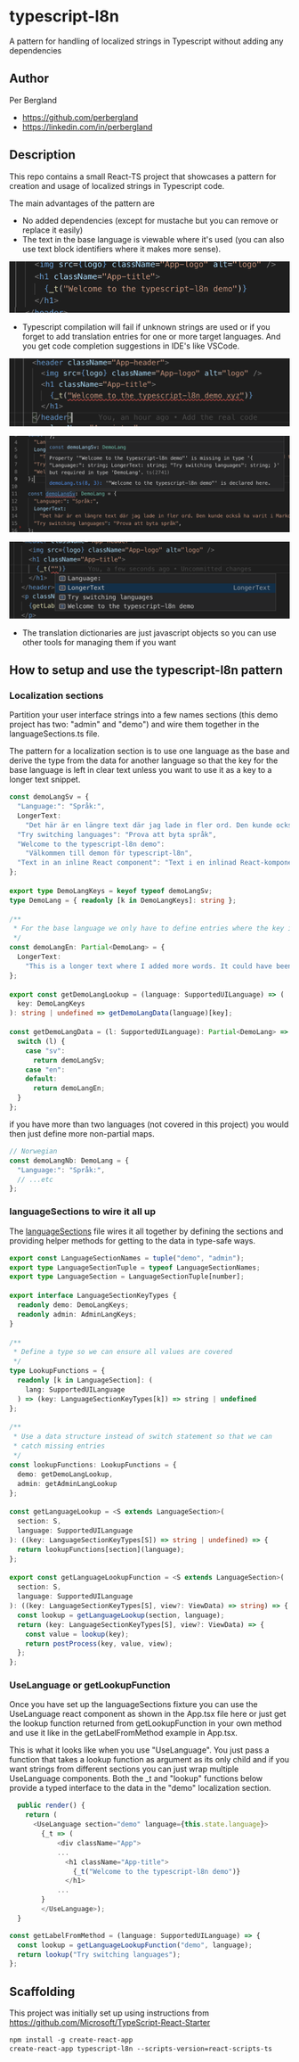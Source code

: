 # typescript-l8n
A pattern for handling of localized strings in Typescript without adding any dependencies

## Author
Per Bergland
- https://github.com/perbergland
- https://linkedin.com/in/perbergland

## Description
This repo contains a small React-TS project that showcases a pattern for creation and usage of localized strings in Typescript code.

The main advantages of the pattern are

* No added dependencies (except for mustache but you can remove or replace it easily)
* The text in the base language is viewable where it's used
(you can also use text block identifiers where it makes more sense).

![simple use](public/simple-use.png)

* Typescript compilation will fail if unknown strings are used or if you forget to add translation entries for one or more target languages. And you get code completion suggestions in IDE's like VSCode.

![missing key 1](public/missing-key-1.png)

![missing key 2](public/missing-key-2.png)

![code completion](public/completion.png)

* The translation dictionaries are just javascript objects so you can use other tools for managing them if you want


## How to setup and use the typescript-l8n pattern

### Localization sections
Partition your user interface strings into a few names sections (this demo project has two: "admin" and "demo") and wire them together in the languageSections.ts file.

The pattern for a localization section is to use one language as the base and derive the type from the data for another language so that the key for the base language is left in clear text
unless you want to use it as a key to a longer text snippet.

```typescript
const demoLangSv = {
  "Language:": "Språk:",
  LongerText:
    "Det här är en längre text där jag lade in fler ord. Den kunde också ha varit i Markdown och sedan konverterats till React-noder av en plugin.",
  "Try switching languages": "Prova att byta språk",
  "Welcome to the typescript-l8n demo":
    "Välkommen till demon för typescript-l8n",
  "Text in an inline React component": "Text i en inlinad React-komponent"
};

export type DemoLangKeys = keyof typeof demoLangSv;
type DemoLang = { readonly [k in DemoLangKeys]: string };

/**
 * For the base language we only have to define entries where the key is not the value
 */
const demoLangEn: Partial<DemoLang> = {
  LongerText:
    "This is a longer text where I added more words. It could have been in Markdown and then converted to React nodes by some module."
};

export const getDemoLangLookup = (language: SupportedUILanguage) => (
  key: DemoLangKeys
): string | undefined => getDemoLangData(language)[key];

const getDemoLangData = (l: SupportedUILanguage): Partial<DemoLang> => {
  switch (l) {
    case "sv":
      return demoLangSv;
    case "en":
    default:
      return demoLangEn;
  }
};

```
if you have more than two languages (not covered in this project) you would then just define more non-partial maps.
```typescript
// Norwegian
const demoLangNb: DemoLang = {
  "Language:": "Språk:",
  // ...etc
};
```

### languageSections to wire it all up
The [languageSections](src/localization/lib/languageSections.ts) file wires it all together by defining the sections and providing helper methods for getting to the data in type-safe ways.

```typescript
export const LanguageSectionNames = tuple("demo", "admin");
export type LanguageSectionTuple = typeof LanguageSectionNames;
export type LanguageSection = LanguageSectionTuple[number];

export interface LanguageSectionKeyTypes {
  readonly demo: DemoLangKeys;
  readonly admin: AdminLangKeys;
}

/**
 * Define a type so we can ensure all values are covered
 */
type LookupFunctions = {
  readonly [k in LanguageSection]: (
    lang: SupportedUILanguage
  ) => (key: LanguageSectionKeyTypes[k]) => string | undefined
};

/**
 * Use a data structure instead of switch statement so that we can
 * catch missing entries
 */
const lookupFunctions: LookupFunctions = {
  demo: getDemoLangLookup,
  admin: getAdminLangLookup
};

const getLanguageLookup = <S extends LanguageSection>(
  section: S,
  language: SupportedUILanguage
): ((key: LanguageSectionKeyTypes[S]) => string | undefined) => {
  return lookupFunctions[section](language);
};

export const getLanguageLookupFunction = <S extends LanguageSection>(
  section: S,
  language: SupportedUILanguage
): ((key: LanguageSectionKeyTypes[S], view?: ViewData) => string) => {
  const lookup = getLanguageLookup(section, language);
  return (key: LanguageSectionKeyTypes[S], view?: ViewData) => {
    const value = lookup(key);
    return postProcess(key, value, view);
  };
};
```

### UseLanguage or getLookupFunction
Once you have set up the languageSections fixture you can use the UseLanguage react component as shown in the App.tsx file here or just get the lookup function returned from getLookupFunction in your own method and use it like in the getLabelFromMethod example in App.tsx.

This is what it looks like when you use "UseLanguage". You just pass a function that takes a lookup function as argument as its only child and if you want strings from different sections you can just wrap multiple UseLanguage components. Both the _t and "lookup" functions below provide a typed interface to the data in the "demo" localization section.

```typescript
  public render() {
    return (
      <UseLanguage section="demo" language={this.state.language}>
        {_t => (
            <div className="App">
            ...
              <h1 className="App-title">
                {_t("Welcome to the typescript-l8n demo")}
              </h1>
            ...
        }
        </UseLanguage>);
  }
```

```typescript
const getLabelFromMethod = (language: SupportedUILanguage) => {
  const lookup = getLanguageLookupFunction("demo", language);
  return lookup("Try switching languages");
};
```

## Scaffolding

This project was initially set up using instructions from https://github.com/Microsoft/TypeScript-React-Starter

```
npm install -g create-react-app
create-react-app typescript-l8n --scripts-version=react-scripts-ts
```
